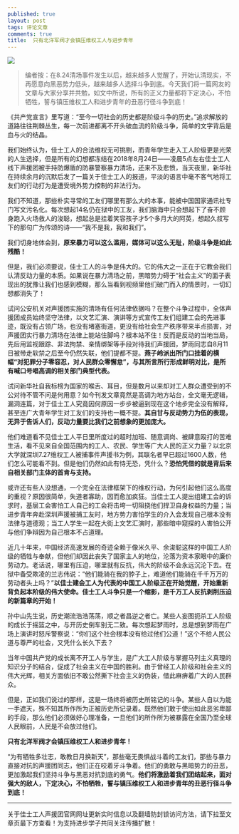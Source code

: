```yaml
---
published: true
layout: post
tags: 评论文章
comments: true
title:  只有北洋军阀才会镇压维权工人与进步青年
---
```



![](https://i.ooxx.ooo/2018/08/25/80912b89e3324756a88c411115a2538f.jpg)

>编者按：在8.24清场事件发生以后，越来越多人觉醒了，开始认清现实，不再愿意向黑恶势力低头，越来越多人选择斗争到底。今天我们将一篇网友的文章与大家分享并共勉，如文中所说，所有的正义力量都将下定决心，不怕牺牲，誓与镇压维权工人和进步青年的丑恶行径斗争到底！

《共产党宣言》里写道：“至今一切社会的历史都是阶级斗争的历史。”追求解放的道路往往荆棘丛生，每一次前进都离不开头破血流的阶级斗争，简单的文字背后是血与火的结晶。

我们始终认为，佳士工人的合法维权无可挑剔，而青年学生走入工人阶级更是光荣的人生选择，但是所有的幻想都冻结在2018年8月24日——凌晨5点左右佳士工人线下声援团被手持防爆盾的防暴警察暴力清场，还来不及悲愤，当天夜里，新华社在持续余月的沉默后发了一篇关于佳士工人的报道，平淡的语言中毫不客气地将工友们的行动打为是遭受境外势力控制的非法行为。

我们不知道，那些朴实寻常的工友们哪里有那么大的本事，能被中国国家通讯社专门写文污名化。每次想起14名仍在狱中的工友，我们脑海中只会想起下了奋不顾身跑入火场救人的浚聪，想起总是挂着笑容孩子才5个多月大的阿英，想起久叔写下的那句广为传颂的诗——“我不是我，我和我们”。

我们切身地体会到，**原来暴力可以这么滥用，媒体可以这么无耻，阶级斗争是如此残酷！**

但是，我们必须要说，佳士工人的斗争是伟大的。它的伟大之一正在于它教会我们认清反动力量的本质。如果说在暴力清场之前，黑暗势力碍于“社会主义”的面子表现出的犹豫让我们也感到模糊，那么当看到视频里他们破门而入的情景时，一切幻想都消失了！

试问公安机关对声援团实施的清场有任何法律依据吗？在整个斗争过程中，全体声援团成员始终坚守法律，以文艺汇演、演讲等方式宣传工友们组建工会的先进事迹，既没有占领广场，也没有堵塞街道，更没有给社会生产秩序带来半点损害，对声援团实行暴力清场在法律上能站住脚吗？根本站不住！反而是反动的当地当局，先后用监视跟踪、非法拘禁、亲情绑架等手段对待我们声援团，梦雨同志自8月11日被带走软禁之后至今仍然失联，他们提都不提。**燕子岭派出所门口挂着的横幅“对犯罪分子零容忍，对人民群众零懈怠”，与其所言所行形成鲜明对比，是所有喊口号唱高调的相关部门典型代表。**

试问新华社自我标榜为国家的喉舌、耳目，但是数月以来却对工人群众遭受到的不公对待不管不问是何用意？如今刊发文章竟然是高调为地方站台，全文毫无逻辑，漏洞连篇，对于佳士工人究竟因何原因一步步被逼到现在这个地步完全没有解释，甚至连广大青年学生对工友们的支持也一概不提。**其自甘与反动势力为伍的表现，无异于告诉人们，反动力量要比我们之前想象的更加庞大。**

他们难道看不见佳士工人平日里所度过的超时加班、随意调岗、被肆意殴打的苦难生活，看不见来自全国范围内的工人、农民、学生等广大人民的正义力量？以北京大学就深圳7.27维权工人被捕事件声援书为例，其联名者早已超过1600人数，他们怎么可能看不到。但是他们仍然如此有恃无恐，凭什么？**恐怕凭借的就是背后来自相关部门主体的首肯与支持。**

或许还有些人没想通，一个完全在法律框架下的维权行动，为何引起他们这么高度的重视？原因很简单，失道者寡助，因而愈加疯狂。当佳士工人提出组建工会的诉求时，基层工会害怕工人自己的工会将击垮一切阻挠他们捍卫自身权益的力量；当进步青年奔赴深圳声援被捕工友时，地方势力害怕学生的介入会发现自己根本没有法律与道德观；当工人学生一起在大街上文艺汇演时，那些暗中窥探的人害怕公开与他们争辩因为自己根本不占道理。

近几十年来，中国经济高速发展的奇迹全赖于像米久平、余浚聪这样的中国工人阶级的牺牲与奉献，但他们却因此丧失了国家主人的地位，沦落为资本家眼中的廉价劳动力。老话说，哪里有压迫，哪里就有反抗，伟大的阶级不会永远沉沦下去。在狱中备受欺凌的兰志伟说：“他们能骑在我的脖子上，难道他们能骑在千千万万的劳动者头上吗？”**以佳士建会工人为代表的中国工人阶级正在开始觉醒，开始重新背负起本阶级的伟大使命。佳士工人斗争只是一个缩影，是千万工人反抗剥削压迫的新篇章的开始！**

孙中山先生说，历史潮流浩浩荡荡，顺之者昌逆之者亡。某些人妄图扼杀工人阶级的成长于摇篮之中，与开历史倒车别无二致。每次想起梦雨时，总是想到梦雨在广场上演讲时怒斥警察说：“你们这个社会根本没有给过他们公道！”这个不给人民公道与尊严的社会，又凭什么长久下去？

当年中国共产党的成长离不开工人与学生，是广大工人阶级与掌握马列主义真理的知识分子的结合，促成了社会主义在中国的胜利。由于曾经工人阶级和社会主义的伟大光辉，相关方面依旧不敢公然撕下社会主义的伪装，借此麻痹着广大的人民群众。

但是，正如我们说过的那样，这是一场终将被历史所铭记的斗争。某些人自以为能一手遮天，殊不知其所作所为正被历史所记录着。既然他们敢于使出如此恶劣卑鄙的手段，那么他们必须做好心理准备，一旦他们的所作所为被暴露在全国乃至全球人民眼前，人民是不会放过他们。

**只有北洋军阀才会镇压维权工人和进步青年！**

“为有牺牲多壮志，敢教日月换新天”，那些毫无畏惧战斗着的工友们，那些与暴力直接对抗的声援团同志，他们正在咬着牙斗争着。他们的勇敢与黑暗势力的丑恶，更加激起我们坚持斗争与黑恶对抗到底的勇气。**他们将激励着我们团结起来，面对强大的敌人，下定决心，不怕牺牲，誓与镇压维权工人和进步青年的丑恶行径斗争到底！**

---
关于佳士工人声援团官网网址更新实时信息以及翻墙防封锁访问方法，请下拉至文章页最下方查看！为支持进步学子共同关注传播扩散！
